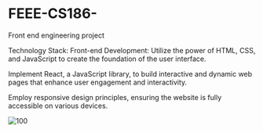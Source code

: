 # FEEE-CS186-
Front end engineering project

Technology Stack:
Front-end Development:
Utilize the power of HTML, CSS, and JavaScript to create the foundation of the user interface.

Implement React, a JavaScript library, to build interactive and dynamic web pages that enhance user engagement and interactivity.

Employ responsive design principles, ensuring the website is fully accessible on various devices.

![100](https://github.com/Aakashsedha/FEEE-CS186-/blob/main/Screenshot%202023-10-25%20212858.png)


